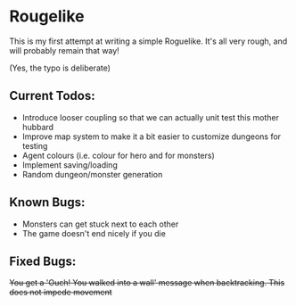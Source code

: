 ﻿# Rougelike

This is my first attempt at writing a simple Roguelike. It's all very rough, and will probably remain that way!

(Yes, the typo is deliberate)

## Current Todos:

- Introduce looser coupling so that we can actually unit test this mother hubbard
- Improve map system to make it a bit easier to customize dungeons for testing
- Agent colours (i.e. colour for hero and for monsters)
- Implement saving/loading
- Random dungeon/monster generation

## Known Bugs:


- Monsters can get stuck next to each other
- The game doesn't end nicely if you die

## Fixed Bugs:

<s>You get a 'Ouch! You walked into a wall' message when backtracking. This does not impede movement</s>